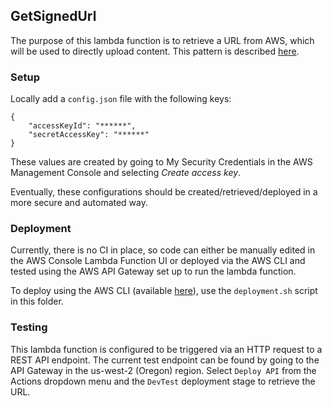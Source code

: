 ## GetSignedUrl
The purpose of this lambda function is to retrieve a URL from AWS, which will be used to directly upload content. This pattern is described [here](https://aws.amazon.com/blogs/compute/uploading-to-amazon-s3-directly-from-a-web-or-mobile-application/).

### Setup
Locally add a `config.json` file with the following keys:
```
{
    "accessKeyId": "******",
    "secretAccessKey": "******"
}
```
These values are created by going to My Security Credentials in the AWS Management Console and selecting _Create access key_.

Eventually, these configurations should be created/retrieved/deployed in a more secure and automated way.

### Deployment
Currently, there is no CI in place, so code can either be manually edited in the AWS Console Lambda Function UI or deployed via the AWS CLI and tested using the AWS API Gateway set up to run the lambda function.

To deploy using the AWS CLI (available [here](https://aws.amazon.com/cli/)), use the `deployment.sh` script in this folder.

### Testing
This lambda function is configured to be triggered via an HTTP request to a REST API endpoint. The current test endpoint can be found by going to the API Gateway in the us-west-2 (Oregon) region. Select `Deploy API` from the Actions dropdown menu and the `DevTest` deployment stage to retrieve the URL.